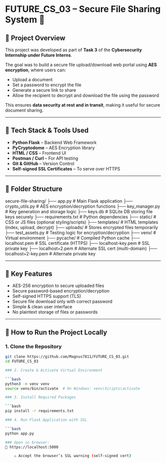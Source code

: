 # FUTURE_CS_03 – Secure File Sharing System 🔐

## 🧾 Project Overview

This project was developed as part of **Task 3** of the **Cybersecurity Internship under Future Interns**.

The goal was to build a secure file upload/download web portal using **AES encryption**, where users can:
- Upload a document
- Set a password to encrypt the file
- Generate a secure link to share
- Allow the recipient to decrypt and download the file using the password

This ensures **data security at rest and in transit**, making it useful for secure document sharing.

---

## 🧰 Tech Stack & Tools Used

- **Python Flask** – Backend Web Framework  
- **PyCryptodome** – AES Encryption library  
- **HTML / CSS** – Frontend UI  
- **Postman / Curl** – For API testing  
- **Git & GitHub** – Version Control  
- **Self-signed SSL Certificates** – To serve over HTTPS  

---

## 📁 Folder Structure

secure-file-sharing/
├── app.py # Main Flask application
├── crypto_utils.py # AES encryption/decryption functions
├── key_manager.py # Key generation and storage logic
├── keys.db # SQLite DB storing file keys securely
├── requirements.txt # Python dependencies
├── static/ # CSS or JS files (optional styling/scripts)
├── templates/ # HTML templates (index, upload, decrypt)
├── uploads/ # Stores encrypted files temporarily
├── test_assets.py # Testing logic for encryption/decryption
├── venv/ # Virtual environment
├── pycache/ # Compiled Python cache
├── localhost.pem # SSL certificate (HTTPS)
├── localhost-key.pem # SSL private key
├── localhost+2.pem # Alternate SSL cert (multi-domain)
├── localhost+2-key.pem # Alternate private key


---

## 🔐 Key Features

- AES-256 encryption to secure uploaded files  
- Secure password-based encryption/decryption  
- Self-signed HTTPS support (TLS)  
- Secure file download only with correct password  
- Simple & clean user interface  
- No plaintext storage of files or passwords  

---

## 🚀 How to Run the Project Locally

### 1. Clone the Repository

```bash
git clone https://github.com/Magnus7811/FUTURE_CS_03.git
cd FUTURE_CS_03

### 2. Create & Activate Virtual Environment

```bash
python3 -m venv venv
source venv/bin/activate  # On Windows: venv\Scripts\activate

### 3. Install Required Packages

```bash
pip install -r requirements.txt

### 4. Run Flask Application with SSL

```bash
python app.py

### Open in browser:
🔗 https://localhost:5000

    ⚠️ Accept the browser’s SSL warning (self-signed cert)
